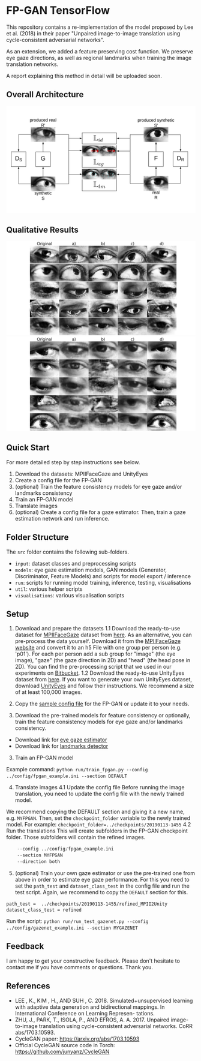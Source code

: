 
# FP-GAN TensorFlow
This repository contains a re-implementation of the model proposed by Lee et al. (2018) in their paper "Unpaired image-to-image translation using cycle-consistent adversarial networks".

As an extension, we added a feature preserving cost function. We preserve eye gaze directions, as well as regional landmarks when training the image translation networks.

A report explaining this method in detail will be uploaded soon.

## Overall Architecture

![Overall Architecture of FP-GAN](documentation/fp_gan_overall.png "Please refer to the report for a detailed description.")

## Qualitative Results
![Qualitative results when translating from the real to the synthetic domain](documentation/compare_translations_r2s.png "Please refer to the report for a detailed description.")
![Qualitative results when translating from the synthetic to the real domain](documentation/compare_translations_s2r.png "Please refer to the report for a detailed description.")


## Quick Start
For more detailed step by step instructions see below.
1. Download the datasets: MPIIFaceGaze and UnityEyes
2. Create a config file for the FP-GAN
3. (optional) Train the feature consistency models for eye gaze and/or landmarks consistency
3. Train an FP-GAN model
4. Translate images
5. (optional) Create a config file for a gaze estimator. Then, train a gaze estimation network and run inference.


## Folder Structure
The `src` folder contains the following sub-folders.

* ```input```: dataset classes and preprocessing scripts
* ```models```: eye gaze estimation models, GAN models (Generator, Discriminator, Feature Models) and scripts for model export / inference
* ```run```: scripts for running model training, inference, testing, visualisations
* ```util```: various helper scripts
* ```visualisations```: various visualisation scripts

## Setup
1. Download and prepare the datasets
1.1 Download the ready-to-use dataset for [MPIIFaceGaze](https://www.mpi-inf.mpg.de/departments/computer-vision-and-multimodal-computing/research/gaze-based-human-computer-interaction/its-written-all-over-your-face-full-face-appearance-based-gaze-estimation/) dataset from [here](...).
As an alternative, you can pre-process the data yourself. Download it from the [MPIIFaceGaze website](https://www.mpi-inf.mpg.de/departments/computer-vision-and-multimodal-computing/research/gaze-based-human-computer-interaction/its-written-all-over-your-face-full-face-appearance-based-gaze-estimation/) and convert it to an h5 File with one group per person (e.g. 'p01'). For each per person add a sub group for "image" (the eye image), "gaze" (the gaze direction in 2D) and "head" (the head pose in 2D). You can find the pre-processing script that we used in our experiments on [Bitbucket](https://bitbucket.org/swook/preprocess4gaze).
1.2 Download the ready-to-use UnityEyes dataset from [here](...).
If you want to generate your own UnityEyes dataset, download [UnityEyes](https://www.cl.cam.ac.uk/research/rainbow/projects/unityeyes/) and follow their instructions. We recommend a size of at least 100,000 images.
2. Copy the [sample config file](config/fpgan_example.ini) for the FP-GAN or update it to your needs.

3. Download the pre-trained models for feature consistency or optionally, train the feature consistency models for eye gaze and/or landmarks consistency.
 * Download link for [eye gaze estimator]()
 * Download link for [landmarks detector]()

3. Train an FP-GAN model

Example command:
```python run/train_fpgan.py --config ../config/fpgan_example.ini --section DEFAULT```

4. Translate images
4.1 Update the config file
Before running the image translation, you need to update the config file with the newly trained model.

We recommend copying the DEFAULT section and giving it a new name, e.g. `MYFPGAN`.
Then, set the `checkpoint_folder` variable to the newly trained model.
For example:
```checkpoint_folder=../checkpoints/20190113-1455```
4.2 Run the translations
This will create subfolders in the FP-GAN checkpoint folder. Those subfolders will contain the refined images.
```python run/run_fpgan_translations.py
    --config ../config/fpgan_example.ini
    --section MYFPGAN
    --direction both
```

5. (optional) Train your own gaze estimator or use the pre-trained one from above in order to estimate eye gaze performance.
For this you need to set the `path_test` and `dataset_class_test` in the config file and run the test script. Again, we recommend to copy the `DEFAULT` section for this.

```
path_test =  ../checkpoints/20190113-1455/refined_MPII2Unity
dataset_class_test = refined
```
Run the script:
```python run/run_test_gazenet.py --config ../config/gazenet_example.ini --section MYGAZENET```

## Feedback
I am happy to get your constructive feedback. Please don't hesitate to contact me if you have comments or questions. Thank you.



## References

* LEE , K., KIM , H., AND SUH , C. 2018. Simulated+unsupervised learning with adaptive data
generation and bidirectional mappings. In International Conference on Learning Represen-
tations.
* ZHU, J., PARK, T., ISOLA, P., AND EFROS, A. A. 2017. Unpaired image-to-image translation
using cycle-consistent adversarial networks. CoRR abs/1703.10593.
* CycleGAN paper: https://arxiv.org/abs/1703.10593
* Official CycleGAN source code in Torch: https://github.com/junyanz/CycleGAN
